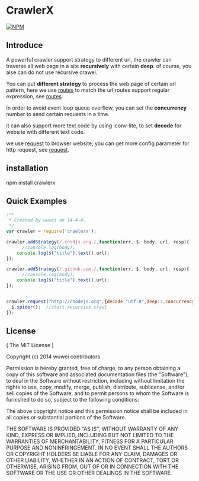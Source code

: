 # CrawlerX
[![NPM](https://nodei.co/npm/crawlerx.png)](https://nodei.co/npm/crawlerx/)

## Introduce

A powerful crawler support strategy to different url, the crawler can traverse all web page in a site **recursively** with certain **deep**. of course, you alse can do not use recursive crawel.

You can put **different strategy** to process the web page of certain url pattern, here we use [routes](https://www.npmjs.org/package/routes) to match the url,routes support regular expression, see [routes](https://www.npmjs.org/package/routes).

In order to avoid event loop queue overflow, you can set the **concurrency** number to send certain requests in a time.

it can also support more text code by using iconv-lite, to set **decode** for website with different text code.

we use [request](https://github.com/mikeal/request) to browser website, you can get more config parameter for http request, see [request](https://github.com/mikeal/request).
## installation

npm install crawlerx

## Quick Examples
```js
/**
 * Created by wuwei on 14-4-4.
 */
var crawler = require('crawlerx');

crawler.addStrategy(/.cnodjs.org./,function(err, $, body, url, resp){
	  //console.log(body);
    console.log($("title").text(),url);
});

crawler.addStrategy(/.github.com./,function(err, $, body, url, resp){
	  //console.log(body);
    console.log($("title").text(),url);
});


crawler.request("http://cnodejs.org",{decode:"utf-8",deep:3,concurrency:3}, function(err, $, body,url,resp){
  $.spider();  //start recursive crawl
});
```
## License

( The MIT License )

Copyright (c) 2014 wuwei contributors

Permission is hereby granted, free of charge, to any person obtaining
a copy of this software and associated documentation files (the
"Software"), to deal in the Software without restriction, including
without limitation the rights to use, copy, modify, merge, publish,
distribute, sublicense, and/or sell copies of the Software, and to
permit persons to whom the Software is furnished to do so, subject to
the following conditions:

The above copyright notice and this permission notice shall be
included in all copies or substantial portions of the Software.

THE SOFTWARE IS PROVIDED "AS IS", WITHOUT WARRANTY OF ANY KIND,
EXPRESS OR IMPLIED, INCLUDING BUT NOT LIMITED TO THE WARRANTIES OF
MERCHANTABILITY, FITNESS FOR A PARTICULAR PURPOSE AND
NONINFRINGEMENT. IN NO EVENT SHALL THE AUTHORS OR COPYRIGHT HOLDERS BE
LIABLE FOR ANY CLAIM, DAMAGES OR OTHER LIABILITY, WHETHER IN AN ACTION
OF CONTRACT, TORT OR OTHERWISE, ARISING FROM, OUT OF OR IN CONNECTION
WITH THE SOFTWARE OR THE USE OR OTHER DEALINGS IN THE SOFTWARE.
